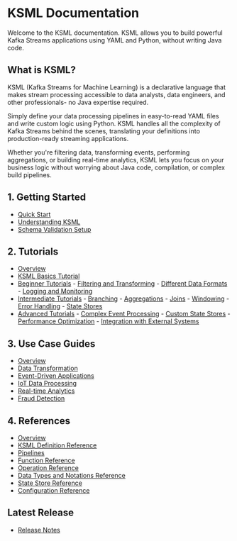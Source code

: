 # KSML Documentation

Welcome to the KSML documentation. KSML allows you to build powerful Kafka Streams applications using YAML and Python, without writing Java code.

## What is KSML?

KSML (Kafka Streams for Machine Learning) is a declarative language that makes stream processing accessible to data analysts, data engineers, and other professionals- no Java expertise required.

Simply define your data processing pipelines in easy-to-read YAML files and write custom logic using Python. KSML handles all the complexity of Kafka Streams behind the scenes, translating your definitions into production-ready streaming applications.

Whether you're filtering data, transforming events, performing aggregations, or building real-time analytics, KSML lets you focus on your business logic without worrying about Java code, compilation, or complex build pipelines.

## 1. Getting Started
- [Quick Start](getting-started/quick-start.md)
- [Understanding KSML](getting-started/introduction.md)
- [Schema Validation Setup](getting-started/schema-validation.md)

## 2. Tutorials
- [Overview](tutorials/index.md)
- [KSML Basics Tutorial](getting-started/basics-tutorial.md)
- [Beginner Tutorials](tutorials/beginner/index.md)
      - [Filtering and Transforming](tutorials/beginner/filtering-transforming.md)
      - [Different Data Formats](tutorials/beginner/data-formats.md)
      - [Logging and Monitoring](tutorials/beginner/logging-monitoring.md)
- [Intermediate Tutorials](tutorials/intermediate/index.md)
      - [Branching](tutorials/intermediate/branching.md)
      - [Aggregations](tutorials/intermediate/aggregations.md)
      - [Joins](tutorials/intermediate/joins.md)
      - [Windowing](tutorials/intermediate/windowing.md)
      - [Error Handling](tutorials/intermediate/error-handling.md)
      - [State Stores](tutorials/intermediate/state-stores.md)
- [Advanced Tutorials](tutorials/advanced/index.md)
      - [Complex Event Processing](tutorials/advanced/complex-event-processing.md)
      - [Custom State Stores](tutorials/advanced/custom-state-stores.md)
      - [Performance Optimization](tutorials/advanced/performance-optimization.md)
      - [Integration with External Systems](tutorials/advanced/external-integration.md)

## 3. Use Case Guides
- [Overview](use-cases/index.md)
- [Data Transformation](use-cases/data-transformation.md)
- [Event-Driven Applications](use-cases/event-driven-applications.md)
- [IoT Data Processing](use-cases/iot-data-processing.md)
- [Real-time Analytics](use-cases/real-time-analytics.md)
- [Fraud Detection](use-cases/fraud-detection.md)

## 4. References
- [Overview](reference/index.md)
- [KSML Definition Reference](reference/definition-reference.md)
- [Pipelines](reference/pipeline-reference.md)
- [Function Reference](reference/function-reference.md)
- [Operation Reference](reference/operation-reference.md)
- [Data Types and Notations Reference](reference/data-and-formats-reference.md)
- [State Store Reference](reference/state-store-reference.md)
- [Configuration Reference](reference/configuration-reference.md)

## Latest Release
- [Release Notes](release-notes.md)

